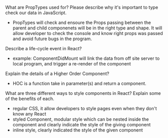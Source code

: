 What are PropTypes used for? Please describe why it's important to type check our data in JavaScript.

- PropTypes will check and ensoure the Props passing between the parent and child componenets will be in the right type and shape. It will allow developer to check the console and know right props was passed and avoid future bugs in the program.

Describe a life-cycle event in React?

- example: 
    ComponentDidMount will link the data from off site server to local program, and trigger a re-render of the component

Explain the details of a Higher Order Component?

- HOC is a function take in parameter(s) and return a component.

What are three different ways to style components in React? Explain some of the benefits of each.

- regular CSS, it allow developers to style pages even when they don't know any React
- styled Component, modular style which can be nested inside the component and clearly indicate the style of the giving component
- inline style, clearly indicated the style of the given component